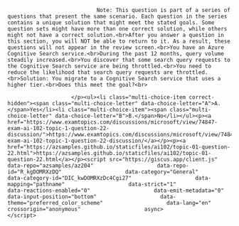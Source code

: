<p class="card-text">
							
								Note: This question is part of a series of questions that present the same scenario. Each question in the series contains a unique solution that might meet the stated goals. Some question sets might have more than one correct solution, while others might not have a correct solution.<br>After you answer a question in this section, you will NOT be able to return to it. As a result, these questions will not appear in the review screen.<br>You have an Azure Cognitive Search service.<br>During the past 12 months, query volume steadily increased.<br>You discover that some search query requests to the Cognitive Search service are being throttled.<br>You need to reduce the likelihood that search query requests are throttled.<br>Solution: You migrate to a Cognitive Search service that uses a higher tier.<br>Does this meet the goal?<br>
							
						</p><ul><li class="multi-choice-item correct-hidden"><span class="multi-choice-letter" data-choice-letter="A">A.</span>Yes</li><li class="multi-choice-item"><span class="multi-choice-letter" data-choice-letter="B">B.</span>No</li></ul><p><a href="https://www.examtopics.com/discussions/microsoft/view/74847-exam-ai-102-topic-1-question-22-discussion/">https://www.examtopics.com/discussions/microsoft/view/74847-exam-ai-102-topic-1-question-22-discussion/</a></p><p><a href="https://azsamples.github.io/staticfiles/ai102/topic-01-question-22.html">https://azsamples.github.io/staticfiles/ai102/topic-01-question-22.html</a></p><script src="https://giscus.app/client.js"                    data-repo="azsamples/az204"                    data-repo-id="R_kgDOMRXzDQ"                    data-category="General"                    data-category-id="DIC_kwDOMRXzDc4Cgi27"                    data-mapping="pathname"                    data-strict="1"                    data-reactions-enabled="0"                    data-emit-metadata="0"                    data-input-position="bottom"                    data-theme="preferred_color_scheme"                    data-lang="en"                    crossorigin="anonymous"                    async>                    </script>